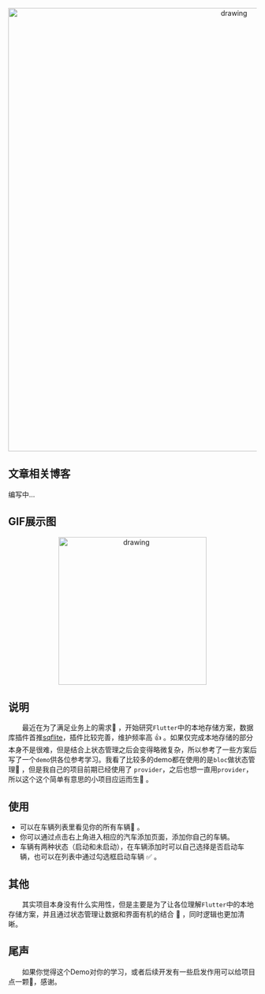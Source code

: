 <p align="center">
<img src=https://github.com/tongyangsheng/flutter_database_demo/blob/master/showImage.png alt="drawing" width="900">
</p>

## 文章相关博客
编写中...

## GIF展示图
<p align="center">
<img src=https://github.com/tongyangsheng/flutter_im_demo/blob/master/showImage/gifshow.gif alt="drawing" width="300">
</p>

## 说明
&emsp;&emsp;最近在为了满足业务上的需求🤔 ，开始研究`Flutter`中的本地存储方案，数据库插件首推[sqflite](https://pub.dev/packages/sqflite)，插件比较完善，维护频率高 👍 。如果仅完成本地存储的部分本身不是很难，但是结合上状态管理之后会变得略微复杂，所以参考了一些方案后写了一个`demo`供各位参考学习。我看了比较多的demo都在使用的是`bloc`做状态管理🐳 ，但是我自己的项目前期已经使用了   `provider`，之后也想一直用`provider`，所以这个这个简单有意思的小项目应运而生🔮 。
## 使用
* 可以在车辆列表里看见你的所有车辆🚗 。<br/>
* 你可以通过点击右上角进入相应的汽车添加页面，添加你自己的车辆。<br/>
* 车辆有两种状态（启动和未启动），在车辆添加时可以自己选择是否启动车辆，也可以在列表中通过勾选框启动车辆 ✅ 。
## 其他
&emsp;&emsp;其实项目本身没有什么实用性，但是主要是为了让各位理解`Flutter`中的本地存储方案，并且通过状态管理让数据和界面有机的结合 🤪 ，同时逻辑也更加清晰。
## 尾声
&emsp;&emsp;如果你觉得这个Demo对你的学习，或者后续开发有一些启发作用可以给项目点一颗🌟，感谢。

